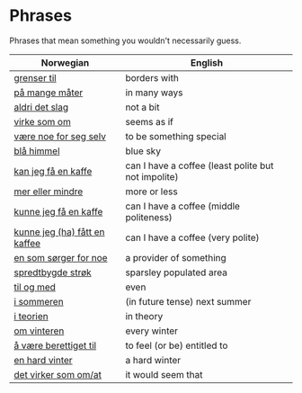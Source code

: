 # Phrases

Phrases that mean something you wouldn't necessarily guess.

| Norwegian | English |
| --- | --- |
| [grenser til](https://www.ordnett.no/search?language=no&phrase=grenser%20til) | borders with |
| [på mange måter](https://www.ordnett.no/search?language=no&phrase=på%20mange%20måter) | in many ways |
| [aldri det slag](https://www.ordnett.no/search?language=no&phrase=aldri%20det%20slag) | not a bit |
| [virke som om](https://www.ordnett.no/search?language=no&phrase=virke%20som%20om) | seems as if |
| [være noe for seg selv](https://www.ordnett.no/search?language=no&phrase=være%20noe%20for%20seg%20selv) | to be something special |
| [blå himmel](https://www.ordnett.no/search?language=no&phrase=blå%20himmel) | blue sky |
| [kan jeg få en kaffe](https://www.ordnett.no/search?language=no&phrase=kan%20jeg%20få%20en%20kaffe) | can I have a coffee (least polite but not impolite) |
| [mer eller mindre](https://www.ordnett.no/search?language=no&phrase=mer%20eller%20mindre) | more or less |
| [kunne jeg få en kaffe](https://www.ordnett.no/search?language=no&phrase=kunne%20jeg%20få%20en%20kaffe) | can I have a coffee (middle politeness) |
| [kunne jeg (ha) fått en kaffee](https://www.ordnett.no/search?language=no&phrase=kunne%20jeg%20(ha)%20fått%20en%20kaffee) | can I have a coffee (very polite) |
| [en som sørger for noe](https://www.ordnett.no/search?language=no&phrase=en%20som%20sørger%20for%20noe) | a provider of something |
| [spredtbygde strøk](https://www.ordnett.no/search?language=no&phrase=spredtbygde%20strøk) | sparsley populated area |
| [til og med](https://www.ordnett.no/search?language=no&phrase=til%20og%20med) | even |
| [i sommeren](https://www.ordnett.no/search?language=no&phrase=i%20sommeren) | (in future tense) next summer |
| [i teorien](https://www.ordnett.no/search?language=no&phrase=i%20teorien) | in theory |
| [om vinteren](https://www.ordnett.no/search?language=no&phrase=om%20vinteren) | every winter |
| [å være berettiget til](https://www.ordnett.no/search?language=no&phrase=å%20være%20berettiget%20til) | to feel (or be) entitled to |
| [en hard vinter](https://www.ordnett.no/search?language=no&phrase=en%20hard%20vinter) | a hard winter |
| [det virker som om/at](https://www.ordnett.no/search?language=no&phrase=det%20virker%20som%20om/at) | it would seem that |

